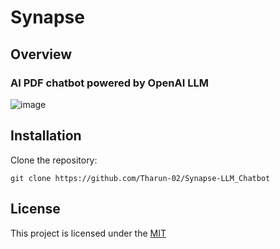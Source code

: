 # Synapse
## Overview
### AI PDF chatbot powered by OpenAI LLM
![image](https://github.com/Tharun-02/Synapse-LLM_Chatbot/assets/83574493/b11c2ec4-bcd4-4065-828b-2328c6f6b85a)

## Installation

Clone the repository:

```git
git clone https://github.com/Tharun-02/Synapse-LLM_Chatbot
```

## License
This project is licensed under the [MIT](https://choosealicense.com/licenses/mit/)
